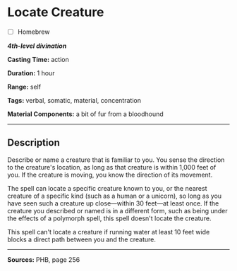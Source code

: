 # Locate Creature

- [ ] Homebrew

***4th-level divination***

**Casting Time:** action

**Duration:** 1 hour

**Range:** self

**Tags:** verbal, somatic, material, concentration

**Material Components:** a bit of fur from a bloodhound

---

## Description
Describe or name a creature that is familiar to you.
You sense the direction to the creature's location, as long as that creature is within 1,000 feet of you.
If the creature is moving, you know the direction of its movement.

The spell can locate a specific creature known to you, or the nearest creature of a specific kind (such as a human or a unicorn), so long as you have seen such a creature up close—within 30 feet—at least once.
If the creature you described or named is in a different form, such as being under the effects of a polymorph spell, this spell doesn't locate the creature.

This spell can't locate a creature if running water at least 10 feet wide blocks a direct path between you and the creature.

---

**Sources:** PHB, page 256
